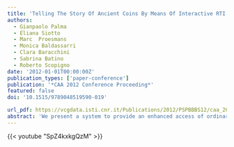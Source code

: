 ```yaml
---
title: 'Telling The Story Of Ancient Coins By Means Of Interactive RTI Images Visualization'
authors:
  - Gianpaolo Palma
  - Eliana Siotto
  - Marc  Proesmans
  - Monica Baldassarri
  - Clara Baracchini
  - Sabrina Batino
  - Roberto Scopigno
date: '2012-01-01T00:00:00Z'
publication_types: ['paper-conference']
publication: '*CAA 2012 Conference Proceeding*'
featured: false
doi: '10.1515/9789048519590-019'

url_pdf: https://vcgdata.isti.cnr.it/Publications/2012/PSPBBBS12/caa_2012.pdf
abstract: 'We present a system to provide an enhanced access of ordinary people to a collection of ancient coins, preserved in the National Museum of San Matteo in Pisa (Italy). Those coins have been digitized to produce RTI representations and are presented to museum visitors together with data telling their story. The interactive presentation system, designed to be deployed either by a museum kiosk or by a web site, is composed of two integrated sections: a brief introduction to the different subsets of coins; an interactive RTI viewer. The coins are organized in different subsets to better present them to a public of inexperienced visitors. The viewer supports the interaction with the RTI image through a set of functionalities: changing the light direction; zooming; panning over the image; flipping the coin; visualizing hot spots, which link specific areas on the coin with descriptive HTML hypertext.'
---
```

{{< youtube "SpZ4kxkgQzM" >}}